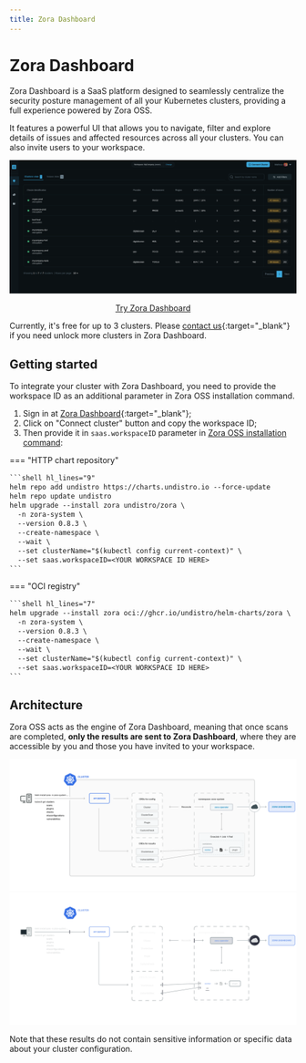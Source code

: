 ```yaml
---
title: Zora Dashboard
---
```

# Zora Dashboard

Zora Dashboard is a SaaS platform designed to seamlessly centralize the security posture management of all your
Kubernetes clusters, providing a full experience powered by Zora OSS.

It features a powerful UI that allows you to navigate, filter and explore details of issues and affected resources
across all your clusters. You can also invite users to your workspace.

![Zora Dashboard Screenshot](assets/zora-dashboard-screenshot.png)

<div align="center">
   <a href="https://zora-dashboard.undistro.io/" class="md-button">Try Zora Dashboard</a>
</div>

Currently, it's free for up to 3 clusters.
Please [contact us](https://undistro.io/contact){:target="_blank"} if you need unlock more clusters in Zora Dashboard.

## Getting started

To integrate your cluster with Zora Dashboard, you need to provide the workspace ID
as an additional parameter in Zora OSS installation command.

1. Sign in at [Zora Dashboard](https://zora-dashboard.undistro.io){:target="_blank"};
2. Click on "Connect cluster" button and copy the workspace ID;
3. Then provide it in `saas.workspaceID` parameter in [Zora OSS installation command](getting-started/installation.md):

=== "HTTP chart repository"
    
    ```shell hl_lines="9"
    helm repo add undistro https://charts.undistro.io --force-update
    helm repo update undistro
    helm upgrade --install zora undistro/zora \
      -n zora-system \
      --version 0.8.3 \
      --create-namespace \
      --wait \
      --set clusterName="$(kubectl config current-context)" \
      --set saas.workspaceID=<YOUR WORKSPACE ID HERE>
    ```

=== "OCI registry"

    ```shell hl_lines="7"
    helm upgrade --install zora oci://ghcr.io/undistro/helm-charts/zora \
      -n zora-system \
      --version 0.8.3 \
      --create-namespace \
      --wait \
      --set clusterName="$(kubectl config current-context)" \
      --set saas.workspaceID=<YOUR WORKSPACE ID HERE>
    ```


## Architecture

Zora OSS acts as the engine of Zora Dashboard, meaning that once scans are completed,
**only the results are sent to Zora Dashboard**, where they are accessible by you
and those you have invited to your workspace.

![Zora Architecture Diagram](assets/dashboard-arch-light.png#only-light)
![Zora Architecture Diagram](assets/dashboard-arch-dark.png#only-dark)

Note that these results do not contain sensitive information or specific data about your cluster configuration.
